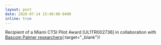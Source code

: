 ```yaml
---
layout: post
date: 2020-07-14 15:48:00-0400
inline: true
---
```


Recipient of a Miami CTSI Pilot Award [UL1TR002736] in collaboration with [Bascom Palmer researchers](https://umiamihealth.org/bascom-palmer-eye-institute/research/meet-our-researchers/delia-cabrera-debuc,-phd){:target="\_blank"}!